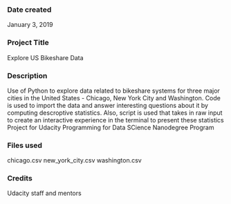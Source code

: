 ### Date created
January 3, 2019

### Project Title
Explore US Bikeshare Data

### Description
Use of Python to explore data related to bikeshare systems for three major cities in the United States - Chicago, New York City and Washington. Code is used to import the data and answer interesting questions about it by computing descroptive statistics. Also, script is used that takes in raw input to create an interactive experience in the terminal to present these statistics
Project for Udacity Programming for Data SCience Nanodegree Program

### Files used
chicago.csv
new_york_city.csv
washington.csv

### Credits
Udacity staff and mentors
